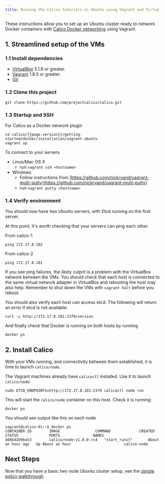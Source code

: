 ```yaml
---
title: Running the Calico tutorials on Ubuntu using Vagrant and VirtualBox
---
```


These instructions allow you to set up an Ubuntu cluster ready to network Docker containers with
[Calico Docker networking][calico-networking] using Vagrant.

## 1. Streamlined setup of the VMs

### 1.1 Install dependencies

* [VirtualBox][virtualbox] 5.1.8 or greater.
* [Vagrant][vagrant] 1.8.5 or greater.
* [Git][git]

### 1.2 Clone this project

    git clone https://github.com/projectcalico/calico.git

### 1.3 Startup and SSH

For Calico as a Docker network plugin

    cd calico/{{page.version}}/getting-started/docker/installation/vagrant-ubuntu
    vagrant up

To connect to your servers

* Linux/Mac OS X
    * run `vagrant ssh <hostname>`
* Windows
    * Follow instructions from [https://github.com/nickryand/vagrant-multi-putty](https://github.com/nickryand/vagrant-multi-putty)
    * run `vagrant putty <hostname>`

### 1.4 Verify environment

You should now have two Ubuntu servers, with Etcd running on the first server.

At this point, it's worth checking that your servers can ping each other.

From calico-1

    ping 172.17.8.102

From calico-2

    ping 172.17.8.101

If you see ping failures, the likely culprit is a problem with the VirtualBox network between the VMs.  You should
check that each host is connected to the same virtual network adapter in VirtualBox and rebooting the host may also
help.  Remember to shut down the VMs with `vagrant halt` before you reboot.

You should also verify each host can access etcd.  The following will return an error if etcd is not available.

    curl -L http://172.17.8.101:2379/version

And finally check that Docker is running on both hosts by running

    docker ps

## 2. Install Calico

With your VMs running, and connectivity between them established,
it is time to launch `calico/node`.

The Vagrant machines already have `calicoctl` installed. Use it to launch `calico/node`:

    sudo ETCD_ENDPOINTS=http://172.17.8.101:2379 calicoctl node run

This will start the `calico/node` container on this host. Check it is running:

    docker ps

You should see output like this on each node

    vagrant@calico-01:~$ docker ps
    CONTAINER ID        IMAGE                COMMAND             CREATED             STATUS              PORTS               NAMES
    408bd2b9ba53        calico/node:v1.0.0-rc4   "start_runit"       About an hour ago   Up About an hour                        calico-node

## Next Steps

Now that you have a basic two node Ubuntu cluster setup, see the [simple policy walkthrough]({{site.baseurl}}/{{page.version}}/getting-started/docker/tutorials/simple-policy)

[libnetwork]: https://github.com/docker/libnetwork
[experimental-channel]: https://github.com/docker/docker/tree/master/experimental
[virtualbox]: https://www.virtualbox.org/
[vagrant]: https://www.vagrantup.com/downloads.html
[git]: http://git-scm.com/
[calico-networking]: https://github.com/projectcalico/calico-containers
